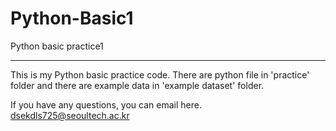# Python-Basic1
Python basic practice1
*** 
This is my Python basic practice code.
There are python file in 'practice' folder and there are example data in 'example dataset' folder. 

If you have any questions, you can email here.  
dsekdls725@seoultech.ac.kr  
